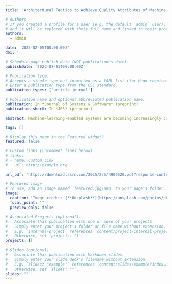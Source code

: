 ```yaml
---
title: 'Architectural Tactics to Achieve Quality Attributes of Machine-Learning-Enabled Systems: A Systematic Literature Review'

# Authors
# If you created a profile for a user (e.g. the default `admin` user), write the username (folder name) here
# and it will be replaced with their full name and linked to their profile.
authors:
  - admin

date: '2025-02-05T00:00:00Z'
doi: ''

# Schedule page publish date (NOT publication's date).
publishDate: '2022-07-01T00:00:00Z'

# Publication type.
# Accepts a single type but formatted as a YAML list (for Hugo requirements).
# Enter a publication type from the CSL standard.
publication_types: ['article-journal']

# Publication name and optional abbreviated publication name.
publication: In *Journal of Systems & Software* (preprint)
publication_short: In *JSS* (preprint)

abstract: Machine-learning-enabled systems are becoming increasingly common in different industries. Due to the impact of uncertainty and the pronounced role of data, ensuring the quality of such systems requires consideration of several unique characteristics in addition to traditional ones. This range of quality attributes can be achieved by the implementation of specific architectural tactics. Such architectural decisions affect the further functioning of the system and its compliance with business goals. Architectural decisions have to be made with attention to possible quality trade-offs to prevent the cost of mitigating unintended side effects. A related work analysis revealed the need for a thorough study of existing architectural decisions and their impact on various quality attributes in the context of machine-learning-enabled systems. In this paper, to address this goal, we present comprehensive research on the quality of such systems, architectural tactics, and their possible quality con- sequences. Based on a systematic literature review of 206 primary sources, we identified 11 common quality attributes, and 16 relevant architectural tactics together along with 85 potential quality trade-offs. Our results systematize existing research in building architectures of ML-enabled systems. They can be used by software architects and researchers at the system design stage to estimate the possible consequences of decisions made.

tags: []

# Display this page in the Featured widget?
featured: false

# Custom links (uncomment lines below)
# links:
# - name: Custom Link
#   url: http://example.org

url_pdf: 'https://download.ssrn.com/2025/2/5/4909520.pdf?response-content-disposition=inline&X-Amz-Security-Token=IQoJb3JpZ2luX2VjEDEaCXVzLWVhc3QtMSJHMEUCIGbd%2FOjbXZy%2BnMkaefXZTBgxl09LF2SJMg10ikKdBZAZAiEAx8goDS3BeEqTIVAreK79jC6M99Ix4xFqQtoxsDGTsdAqvQUIShAEGgwzMDg0NzUzMDEyNTciDHIl8XnPJ9yiJNrr9CqaBVNQ3UMfE%2BwEf3It7ImNy0WtgDN2fUPvDIlx%2BzL%2FGep%2B5JViFr9HXJq4kG4TFzYqA7igucmLvoyatFGCe0rY8a3axkfp4vLN32%2BHNIXPZDYQOFhLDipgrurrRYRPxqzJ46IPkM0ReETYnSZAtTcGUprvbq9jHbbSTjaGmLgq%2BWbedpk995yxVIo8GxE3LeHFthOSA0BzDZ%2BH7S%2BiEyGuBHD%2BZiNYa3OegbusJLAbgXt6l8TqlO7xbdw46MG%2BQgkPWTku6cFYGuDNH%2BMRGM9UDDfOIrhM9RwEIz%2BFZWzUpjGwAXzQh0o8s2iY2JcpUsbbTRs5wMsSc1m9ec55jPTdhfqvpQkDtXmPL%2FtUKGyrNP0pq2bqsZOdusoiI92HL%2BjtW8I2vp3C%2BmQ9z%2B9oATCmR6dTVd2T5CyCzv9PQCiiS0jZaCx978VwIkj%2F%2FohBaFISiCUNGCdwpCpHiAsfrrFPWTsVhqOjxn2WGlp9BBlNb97oNnJd%2BmhomsrqjBf92IIQWOJEDbaFIvUiTcC9AvWuOsTIZ81mgdQFlUNXYeKK9cMtHm42KqfgVdAEXO1Z9jDo1DfyFOt6Met%2F5XG%2BA98hZAGod%2B6krQk%2Fe791km%2BN8wUHCTCr7H%2FPZ1CI6i0ih2L2nCmq%2FYb0lI4TzvcOfK1%2BJDlSZ%2BsYhXZwmObpHwxLFcsqllFzLYVZB20%2F7wXm0WI3ovkjxRwl57860I5d3T2zlc2ys7BqxFxYYhDIixTQRCDj3ljQa7zf2X68g%2BwA414pk%2FXZtrWJKtUSSRrdXlBfBi%2Fhwm0SK2ZU6upkMW19jBpcbhdlW8gr5qOxaRDfr0jBD0HleO4T8pyURQkad1BdAgHuWBQ3PbtBbdrD2s6DSNTQTg3DeQDJatJwVDDOo469BjqxAUisqaq2grsnBhMOyCURqffS53hu%2FBC8w2MEs2OZvs%2FR3czz7aR1pQAQPJ9AXXBmcwGEqrc7XGztVVhpSOIRKUPVDJTUChib4aZAj9qldpY0LqHgFX5vGCUCk22Uqdrx4LR%2BXT3lw%2FCB8Gfi8c5kHE%2FtqUw1R2P1VG9VzYm4%2BIV9P%2FDb4UW7IQSNqlvkVhUskoTbaUcAB1Qbr%2BB%2Bw4qOsHfmVyV6J%2FXiaKAhVMq%2BN5DguQ%3D%3D&X-Amz-Algorithm=AWS4-HMAC-SHA256&X-Amz-Date=20250205T170851Z&X-Amz-SignedHeaders=host&X-Amz-Expires=300&X-Amz-Credential=ASIAUPUUPRWEWGEFDNK7%2F20250205%2Fus-east-1%2Fs3%2Faws4_request&X-Amz-Signature=f374485c5956355cedf8d380b75aa5246e89a086305626c7745f29c2cb3f1961&abstractId=4909520'

# Featured image
# To use, add an image named `featured.jpg/png` to your page's folder.
image:
  caption: 'Image credit: [**Unsplash**](https://unsplash.com/photos/pLCdAaMFLTE)'
  focal_point: ''
  preview_only: false

# Associated Projects (optional).
#   Associate this publication with one or more of your projects.
#   Simply enter your project's folder or file name without extension.
#   E.g. `internal-project` references `content/project/internal-project/index.md`.
#   Otherwise, set `projects: []`.
projects: []

# Slides (optional).
#   Associate this publication with Markdown slides.
#   Simply enter your slide deck's filename without extension.
#   E.g. `slides: "example"` references `content/slides/example/index.md`.
#   Otherwise, set `slides: ""`.
slides: ""
---
```

